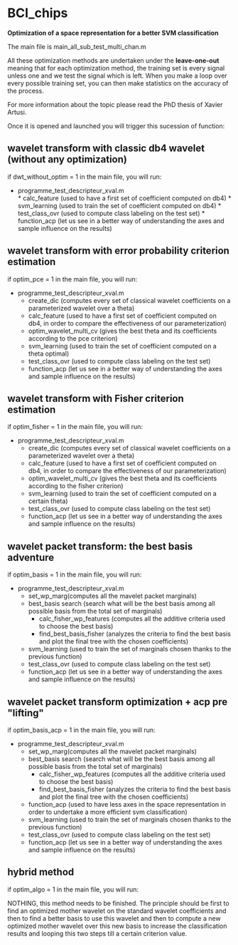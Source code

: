 BCI_chips
=========

**Optimization of a space representation for a better SVM classification**

The main file is main_all_sub_test_multi_chan.m

All these optimization methods are undertaken under the **leave-one-out** meaning that for each optimization method, the training set is every signal unless one and we test the signal which is left. When you make a loop over every possible training set, you can then make statistics on the accuracy of the process.  

For more information about the topic please read the PhD thesis of Xavier Artusi.

Once it is opened and launched you will trigger this sucession of function:

wavelet transform with classic db4 wavelet (without any optimization)
---------------------------------------------------------------------
if dwt_without_optim = 1 in the main file, you will run:

* programme_test_descripteur_xval.m  
      * calc_feature (used to have a first set of coefficient computed on db4)
      * svm_learning (used to train the set of coefficient computed on db4)
      * test_class_ovr (used to compute class labeling on the test set)
      * function_acp (let us see in a better way of understanding the axes and sample influence on the results)
                                                              
                                     
wavelet transform with error probability criterion estimation
-------------------------------------------------------------
if optim_pce = 1 in the main file, you will run:                                    
                                     
* programme_test_descripteur_xval.m  
     * create_dic (computes every set of classical wavelet coefficients on a parameterized wavelet over a theta)
     * calc_feature (used to have a first set of coefficient computed on db4, in order to compare the effectiveness of our parameterization)
     * optim_wavelet_multi_cv (gives the best theta and its coefficients according to the pce criterion)
     * svm_learning (used to train the set of coefficient computed on a theta optimal)
     * test_class_ovr (used to compute class labeling on the test set)
     * function_acp (let us see in a better way of understanding the axes and sample influence on the results)

wavelet transform with Fisher criterion estimation
--------------------------------------------------
if optim_fisher = 1 in the main file, you will run:                                    
                                     
* programme_test_descripteur_xval.m  
     * create_dic (computes every set of classical wavelet coefficients on a parameterized wavelet over a theta)
     * calc_feature (used to have a first set of coefficient computed on db4, in order to compare the effectiveness of our parameterization)
     * optim_wavelet_multi_cv (gives the best theta and its coefficients according to the fisher criterion)
     * svm_learning (used to train the set of coefficient computed on a certain theta)
     * test_class_ovr (used to compute class labeling on the test set)
     * function_acp (let us see in a better way of understanding the axes and sample influence on the results)

wavelet packet transform: the best basis adventure
--------------------------------------------------
if optim_basis = 1 in the main file, you will run:                                    
                                     
* programme_test_descripteur_xval.m  
     * set_wp_marg(computes all the mavelet packet marginals)
     * best_basis search (search what will be the best basis among all possible basis from the total set of marginals)
          * calc_fisher_wp_features (computes all the additive criteria used to choose the best basis)
          * find_best_basis_fisher (analyzes the criteria to find the best basis and plot the final tree with the chosen coefficients)
     * svm_learning (used to train the set of marginals chosen thanks to the previous function)
     * test_class_ovr (used to compute class labeling on the test set)
     * function_acp (let us see in a better way of understanding the axes and sample influence on the results)

wavelet packet transform optimization + acp pre "lifting"
---------------------------------------------------------
if optim_basis_acp = 1 in the main file, you will run:                                    
                                     
* programme_test_descripteur_xval.m  
     * set_wp_marg(computes all the mavelet packet marginals)
     * best_basis search (search what will be the best basis among all possible basis from the total set of marginals)
          * calc_fisher_wp_features (computes all the additive criteria used to choose the best basis)
          * find_best_basis_fisher (analyzes the criteria to find the best basis and plot the final tree with the chosen coefficients)
     * function_acp (used to have less axes in the space representation in order to undertake a more efficient svm classification)
     * svm_learning (used to train the set of marginals chosen thanks to the previous function)
     * test_class_ovr (used to compute class labeling on the test set)
     * function_acp (let us see in a better way of understanding the axes and sample influence on the results)

hybrid method
-------------
if optim_algo = 1 in the main file, you will run:

NOTHING, this method needs to be finished. The principle should be first to find an optimized mother wavelet on the standard wavelet coefficients and then to find a better basis to use this wavelet and then to compute a new optimized mother wavelet over this new basis to increase the classification results and looping this two steps till a certain criterion value.



